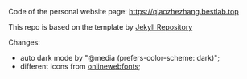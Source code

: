 Code of the personal website page: https://qiaozhezhang.bestlab.top

This repo is based on the template by [Jekyll Repository](https://github.com/jekyll/jekyll)

Changes:

- auto dark mode by "@media (prefers-color-scheme: dark)";
- different icons from [onlinewebfonts](https://www.onlinewebfonts.com/icon);
